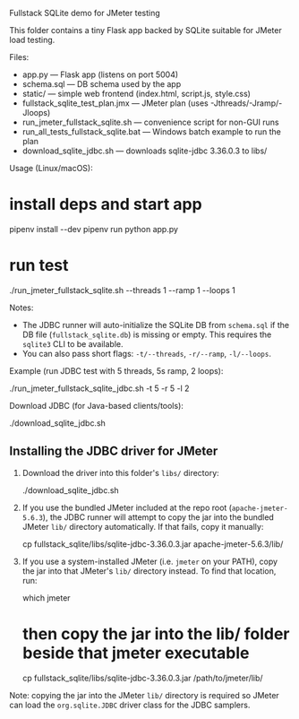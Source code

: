 Fullstack SQLite demo for JMeter testing

This folder contains a tiny Flask app backed by SQLite suitable for JMeter load testing.

Files:
- app.py — Flask app (listens on port 5004)
- schema.sql — DB schema used by the app
- static/ — simple web frontend (index.html, script.js, style.css)
- fullstack_sqlite_test_plan.jmx — JMeter plan (uses -Jthreads/-Jramp/-Jloops)
- run_jmeter_fullstack_sqlite.sh — convenience script for non-GUI runs
- run_all_tests_fullstack_sqlite.bat — Windows batch example to run the plan
- download_sqlite_jdbc.sh — downloads sqlite-jdbc 3.36.0.3 to libs/

Usage (Linux/macOS):

# install deps and start app
pipenv install --dev
pipenv run python app.py

# run test
./run_jmeter_fullstack_sqlite.sh --threads 1 --ramp 1 --loops 1

Notes:
- The JDBC runner will auto-initialize the SQLite DB from `schema.sql` if the DB file (`fullstack_sqlite.db`) is missing or empty. This requires the `sqlite3` CLI to be available.
- You can also pass short flags: `-t/--threads`, `-r/--ramp`, `-l/--loops`.

Example (run JDBC test with 5 threads, 5s ramp, 2 loops):

./run_jmeter_fullstack_sqlite_jdbc.sh -t 5 -r 5 -l 2

Download JDBC (for Java-based clients/tools):

./download_sqlite_jdbc.sh

Installing the JDBC driver for JMeter
-----------------------------------

1. Download the driver into this folder's `libs/` directory:

	./download_sqlite_jdbc.sh

2. If you use the bundled JMeter included at the repo root (`apache-jmeter-5.6.3`), the JDBC runner will attempt to copy the jar into the bundled JMeter `lib/` directory automatically. If that fails, copy it manually:

	cp fullstack_sqlite/libs/sqlite-jdbc-3.36.0.3.jar apache-jmeter-5.6.3/lib/

3. If you use a system-installed JMeter (i.e. `jmeter` on your PATH), copy the jar into that JMeter's `lib/` directory instead. To find that location, run:

	which jmeter

	# then copy the jar into the lib/ folder beside that jmeter executable

	cp fullstack_sqlite/libs/sqlite-jdbc-3.36.0.3.jar /path/to/jmeter/lib/

Note: copying the jar into the JMeter `lib/` directory is required so JMeter can load the `org.sqlite.JDBC` driver class for the JDBC samplers.

